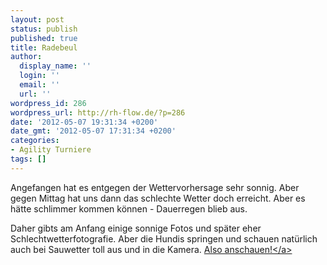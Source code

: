 ```yaml
---
layout: post
status: publish
published: true
title: Radebeul
author:
  display_name: ''
  login: ''
  email: ''
  url: ''
wordpress_id: 286
wordpress_url: http://rh-flow.de/?p=286
date: '2012-05-07 19:31:34 +0200'
date_gmt: '2012-05-07 17:31:34 +0200'
categories:
- Agility Turniere
tags: []
---
```

<p>Angefangen hat es entgegen der Wettervorhersage sehr sonnig. Aber gegen Mittag hat uns dann das schlechte Wetter doch erreicht. Aber es h&auml;tte schlimmer kommen k&ouml;nnen - Dauerregen blieb aus.</p>
<p>Daher gibts am Anfang einige sonnige Fotos und sp&auml;ter eher Schlechtwetterfotografie. Aber die Hundis springen und schauen nat&uuml;rlich auch bei Sauwetter toll aus und in die Kamera. <a title="Agility Turnier Radebeul" href="http:&#47;&#47;agi-fotos.de&#47;2012&#47;Radebeul" class="rh_link_type_2">Also anschauen!<&#47;a></p>
